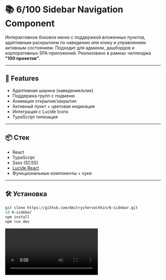 # 📚 6/100 Sidebar Navigation Component

Интерактивное боковое меню с поддержкой вложенных пунктов, адаптивным раскрытием по наведению или клику и управлением активным состоянием. Подходит для админок, дашбордов и корпоративных SPA-приложений. Реализовано в рамках челленджа **"100 проектов"**.

---

## 🚀 Features

- Адаптивная ширина (наведение/клик)
- Поддержка групп с подменю
- Анимация открытия/закрытия
- Активный пункт + цветовая индикация
- Интеграция с Lucide Icons
- TypeScript типизация

---

## 📦 Стек

- React
- TypeScript
- Sass (SCSS)
- [Lucide React](https://lucide.dev/)
- Функциональные компоненты + хуки

---

## 🛠 Установка

```bash
git clone https://github.com/dmitrychervochkin/6-sidebar.git
cd 6-sidebar
npm install
npm run dev
```

![Превью](./preview.mov) 

